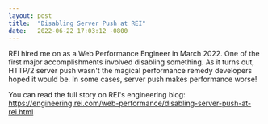 ```yaml
---
layout: post
title:  "Disabling Server Push at REI"
date:   2022-06-22 17:03:12 -0800
---
```


REI hired me on as a Web Performance Engineer in March 2022. One of the first major accomplishments involved disabling something. As it turns out, HTTP/2 server push wasn't the magical performance remedy developers hoped it would be. In some cases, server push makes performance worse! 

You can read the full story on REI's engineering blog: <a href="https://engineering.rei.com/web-performance/disabling-server-push-at-rei.html">https://engineering.rei.com/web-performance/disabling-server-push-at-rei.html</a> 